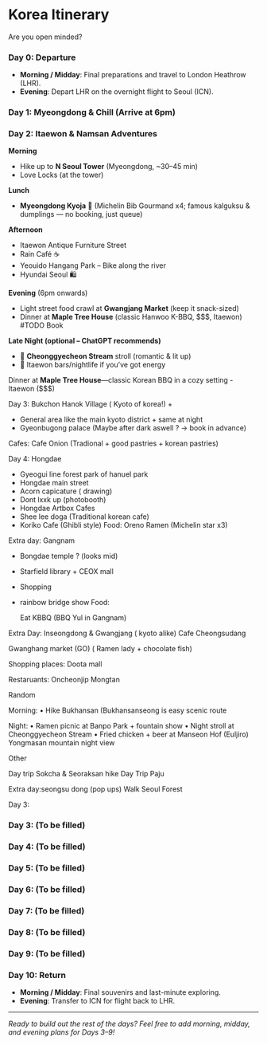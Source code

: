# Korea Itinerary

Are you open minded?



### Day 0: Departure

* **Morning / Midday**: Final preparations and travel to London Heathrow (LHR).
* **Evening**: Depart LHR on the overnight flight to Seoul (ICN).

### Day 1: Myeongdong & Chill (Arrive at 6pm)

### Day 2: Itaewon & Namsan Adventures  

**Morning**  
- Hike up to **N Seoul Tower** (Myeongdong, ~30–45 min)  
- Love Locks (at the tower)  

**Lunch**  
- **Myeongdong Kyoja** 🍜 (Michelin Bib Gourmand x4; famous kalguksu & dumplings — no booking, just queue)  

**Afternoon**  
- Itaewon Antique Furniture Street  
- Rain Café ☕️  
- Yeouido Hangang Park – Bike along the river  
- Hyundai Seoul 🛍️  

**Evening** (6pm onwards)  
- Light street food crawl at **Gwangjang Market** (keep it snack-sized)  
- Dinner at **Maple Tree House** (classic Hanwoo K-BBQ, $$$, Itaewon)  #TODO Book

**Late Night (optional – ChatGPT recommends)**  
- 🌉 **Cheonggyecheon Stream** stroll (romantic & lit up)  
- 🍻 Itaewon bars/nightlife if you’ve got energy  




Dinner at **Maple Tree House**—classic Korean BBQ in a cozy setting - Itaewon ($$$)


Day 3: Bukchon Hanok Village ( Kyoto of korea!) +
- General area like the main kyoto district + same at night
-  Gyeonbugong palace (Maybe after dark aswell ? -> book in advance)

Cafes: 
Cafe Onion (Tradional + good pastries + korean pastries)


Day 4: Hongdae
- Gyeogui line forest park of hanuel park
- Hongdae main street
- Acorn capicature ( drawing)
- Dont lxxk up (photobooth)
- Hongdae Artbox
Cafes
- Shee lee doga (Traditional korean cafe)
- Koriko Cafe (Ghibli style)
Food:
Oreno Ramen (Michelin star x3)

Extra day:  Gangnam
- Bongdae temple ? (looks mid)
- Starfield library + CEOX mall
- Shopping
- rainbow bridge show
Food:

	Eat KBBQ (BBQ Yul in Gangnam)


Extra Day: Inseongdong & Gwangjang ( kyoto alike)
Cafe Cheongsudang

Gwanghang market  (GO) ( Ramen lady + chocolate fish)


Shopping places:
Doota mall

Restaruants:
Oncheonjip
Mongtan



Random

Morning:
	•	Hike Bukhansan (Bukhansanseong is easy scenic route 
 
Night:
	•	Ramen picnic at Banpo Park + fountain show
	•	Night stroll at Cheonggyecheon Stream
	•	Fried chicken + beer at Manseon Hof (Euljiro)
 Yongmasan mountain night view

 Other

Day trip Sokcha & Seoraksan hike
Day Trip Paju
	



Extra day:seongsu dong (pop ups)
	Walk Seoul Forest 






Day 3: 

### Day 3: (To be filled)

### Day 4: (To be filled)

### Day 5: (To be filled)

### Day 6: (To be filled)

### Day 7: (To be filled)

### Day 8: (To be filled)

### Day 9: (To be filled)

### Day 10: Return

* **Morning / Midday**: Final souvenirs and last-minute exploring.
* **Evening**: Transfer to ICN for flight back to LHR.

---

*Ready to build out the rest of the days? Feel free to add morning, midday, and evening plans for Days 3–9!*
